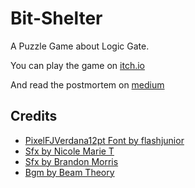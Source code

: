 # Bit-Shelter
A Puzzle Game about Logic Gate.

You can play the game on [itch.io](https://noodleeater.itch.io/bit-shelter)

And read the postmortem on [medium](https://medium.com/@amdhamdani/post-mortem-bit-shelter-2ae90c37ee5e)

## Credits

* [PixelFJVerdana12pt Font by flashjunior](https://www.1001fonts.com/pix-pixelfjverdana12pt-font.html)
* [Sfx by Nicole Marie T](https://opengameart.org/content/light-switch-on-sfx-sound-effect)
* [Sfx by Brandon Morris](https://opengameart.org/content/completion-sound)
* [Bgm by Beam Theory](https://opengameart.org/content/bit-space-ftl-inspired-loop-0)


